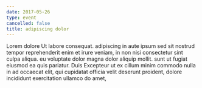 ```yaml
---
date: 2017-05-26
type: event
cancelled: false
title: adipiscing dolor
---
```

Lorem dolore Ut labore consequat. adipiscing in aute ipsum sed sit nostrud tempor reprehenderit enim et irure veniam, in non nisi consectetur sint culpa aliqua. eu voluptate dolor magna dolor aliquip mollit. sunt ut fugiat eiusmod ea quis pariatur. Duis Excepteur ut ex cillum minim commodo nulla in ad occaecat elit, qui cupidatat officia velit deserunt proident, dolore incididunt exercitation ullamco do amet,